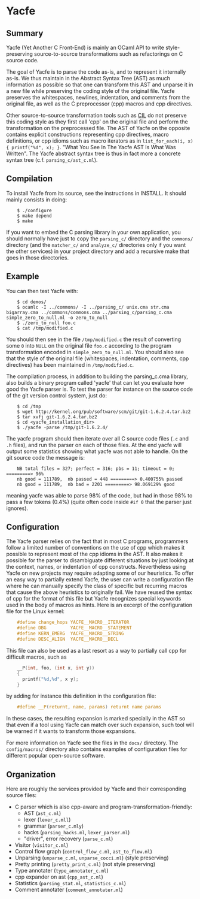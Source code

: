 Yacfe
=====

Summary
-------

Yacfe (Yet Another C Front-End) is mainly an OCaml API to write
style-preserving source-to-source transformations such as refactorings
on C source code.

The goal of Yacfe is to parse the code as-is, and to represent it
internally as-is. We thus maintain in the Abstract Syntax Tree (AST)
as much information as possible so that one can transform this AST and
unparse it in a new file while preserving the coding style of the
original file. Yacfe preserves the whitespaces, newlines, indentation,
and comments from the original file, as well as the C preprocessor
(cpp) macros and cpp directives.

Other source-to-source transformation tools such as
[CIL](http://manju.cs.berkeley.edu/cil/) do not preserve this coding style
as they first call 'cpp' on the original file and perform the
transformation on the preprocessed file. The AST of Yacfe on the
opposite contains explicit constructions representing cpp directives,
macro definitions, or cpp idioms such as macro iterators as in
`list_for_each(i, x) { printf("%d", x); }`. "What You See In The Yacfe
AST Is What Was Written". The Yacfe abstract syntax tree is thus in
fact more a concrete syntax tree (c.f. `parsing_c/ast_c.ml`).

Compilation
-----------

To install Yacfe from its source, see the instructions in INSTALL.
It should mainly consists in doing:

```
    $ ./configure
    $ make depend
    $ make
```

If you want to embed the C parsing library in your own application,
you should normally have just to copy the `parsing_c/` directory and the
`commons/` directory (and the `matcher_c/` and `analyze_c/` directories
only if you want the other services) in your project directory and add a
recursive make that goes in those directories.

Example
-------

You can then test Yacfe with:

```
    $ cd demos/
    $ ocamlc -I ../commons/ -I ../parsing_c/ unix.cma str.cma bigarray.cma ../commons/commons.cma ../parsing_c/parsing_c.cma simple_zero_to_null.ml -o zero_to_null
    $ ./zero_to_null foo.c
    $ cat /tmp/modified.c
```

You should then see in the file `/tmp/modified.c` the result of
converting some `0` into `NULL` on the original file `foo.c`
according to the program transformation encoded in `simple_zero_to_null.ml`.
You should also see that the style of the original file (whitespaces,
indentation, comments, cpp directives) has been maintained in
`/tmp/modified.c`.

The compilation process, in addition to building the parsing_c.cma library,
also builds a binary program called 'yacfe' that can let you evaluate
how good the Yacfe parser is. To test the parser for instance on the
source code of the git version control system, just do:

```
    $ cd /tmp
    $ wget http://kernel.org/pub/software/scm/git/git-1.6.2.4.tar.bz2
    $ tar xvfj git-1.6.2.4.tar.bz2
    $ cd <yacfe_installation_dir>
    $ ./yacfe -parse /tmp/git-1.6.2.4/
```

The yacfe program should then iterate over all C source code files
(`.c` and `.h` files), and run the parser on each of those files. At the
end yacfe will output some statistics showing what yacfe was not
able to handle. On the git source code the message is:

```
    NB total files = 327; perfect = 316; pbs = 11; timeout = 0; =========> 96%
    nb good = 111789,  nb passed = 448 =========> 0.400755% passed
    nb good = 111789,  nb bad = 2201 =========> 98.069129% good
```

meaning yacfe was able to parse 98% of the code, but had in those 98%
to pass a few tokens (0.4%) (quite often code inside `#if 0` that the
parser just ignores).

Configuration
-------------

The Yacfe parser relies on the fact that in most C programs,
programmers follow a limited number of conventions on the use of cpp
which makes it possible to represent most of the cpp idioms
in the AST. It also makes it possible for the parser to disambiguate
different situations by just looking at the context, names, or
indentation of cpp constructs. Nevertheless using Yacfe on new
projects may require adapting some of our heuristics. To offer an easy
way to partially extend Yacfe, the user can write a configuration file
where he can manually specify the class of specific but recurring
macros that cause the above heuristics to originally fail. We have
reused the syntax of cpp for the format of this file but Yacfe
recognizes special keywords used in the body of macros as hints.
Here is an excerpt of the configuration file for the Linux kernel:

```c
    #define change_hops YACFE__MACRO__ITERATOR
    #define DBG         YACFE__MACRO__STATEMENT
    #define KERN_EMERG  YACFE__MACRO__STRING
    #define DESC_ALIGN  YACFE__MACRO__DECL
```

This file can also be used as a last resort as a way
to partially call cpp for difficult macros, such as

```c
    __P(int, foo, (int x, int y))
    {
      printf("%d,%d", x y);
    }
```

by adding for instance this definition in the configuration file:

```c
    #define __P(returnt, name, params) returnt name params
```

In these cases, the resulting expansion is marked specially in the AST
so that even if a tool using Yacfe can match over such expansion, such
tool will be warned if it wants to transform those expansions.

For more information on Yacfe see the files in the `docs/` directory.
The `config/macros/` directory also contains examples of configuration
files for different popular open-source software.

Organization
------------

Here are roughly the services provided by Yacfe and their corresponding
source files:

 * C parser which is also cpp-aware and program-transformation-friendly:
     * AST    (`ast_c.ml`)
     * lexer  (`lexer_c.mll`)
     * grammar (`parser_c.mly`)
     * hacks   (`parsing_hacks.ml`, `lexer_parser.ml`)
     * "driver", error recovery (`parse_c.ml`)
 * Visitor (`visitor_c.ml`)
 * Control flow graph (`control_flow_c.ml`, `ast_to_flow.ml`)
 * Unparsing (`unparse_c.ml`, `unparse_cocci.ml`) (style preserving)
 * Pretty printing (`pretty_print_c.ml`)        (not style preserving)
 * Type annotater (`type_annotater_c.ml`)
 * cpp expander on ast (`cpp_ast_c.ml`)
 * Statistics (`parsing_stat.ml`, `statistics_c.ml`)
 * Comment annotater (`comment_annotater.ml`)
